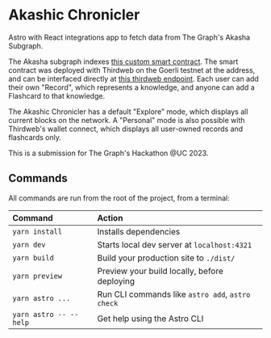 # Akashic Chronicler

Astro with React integrations app to fetch data from The Graph's Akasha Subgraph.

The Akasha subgraph indexes [this custom smart contract](https://github.com/menamerai/akasha).
The smart contract was deployed with Thirdweb on the Goerli testnet at the address, and can be interfaced directly at [this thirdweb endpoint](https://thirdweb.com/goerli/0x6a39F8b0eF0CAb4216734CdF86Feb4740Fd443ab).
Each user can add their own "Record", which represents a knowledge, and anyone can add a Flashcard to that knowledge.

The Akashic Chronicler has a default "Explore" mode, which displays all current blocks on the network.
A "Personal" mode is also possible with Thirdweb's wallet connect, which displays all user-owned records and flashcards only.

This is a submission for The Graph's Hackathon @UC 2023.

## Commands

All commands are run from the root of the project, from a terminal:

| Command                   | Action                                           |
| :------------------------ | :----------------------------------------------- |
| `yarn install`             | Installs dependencies                            |
| `yarn dev`             | Starts local dev server at `localhost:4321`      |
| `yarn build`           | Build your production site to `./dist/`          |
| `yarn preview`         | Preview your build locally, before deploying     |
| `yarn astro ...`       | Run CLI commands like `astro add`, `astro check` |
| `yarn astro -- --help` | Get help using the Astro CLI                     |